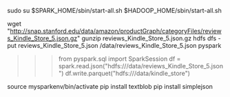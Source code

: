 sudo su
$SPARK_HOME/sbin/start-all.sh
$HADOOP_HOME/sbin/start-all.sh

wget "http://snap.stanford.edu/data/amazon/productGraph/categoryFiles/reviews_Kindle_Store_5.json.gz"
gunzip reviews_Kindle_Store_5.json.gz
hdfs dfs -put reviews_Kindle_Store_5.json /data/reviews_Kindle_Store_5.json
pyspark

>>> from pyspark.sql import SparkSession
>>> df = spark.read.json("hdfs:///data/reviews_Kindle_Store_5.json")
>>> df.write.parquet("hdfs:///data/kindle_store")

source mysparkenv/bin/activate
pip install textblob
pip install simplejson
